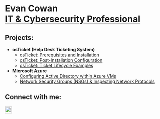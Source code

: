 <h1>Evan Cowan<br/><a href="https://www.linkedin.com/in/evan-g-cowan">IT & Cybersecurity Professional</a></h1>

<h2>Projects:</h2>

- <b>osTicket (Help Desk Ticketing System)</b>
  - [osTicket: Prerequisites and Installation](https://github.com/evangcowan/osticket-prereqs)
  - [osTicket: Post-Installation Configuration](https://github.com/evangcowan/post-install-config)
  - [osTicket: Ticket Lifecycle Examples](https://github.com/evangcowan/ticket-lifecycle)
- <b>Microsoft Azure</b>
  - [Configuring Active Directory within Azure VMs](https://github.com/evangcowan/configure-ad)
  - [Network Security Groups (NSGs) & Inspecting Network Protocols](https://github.com/evangcowan/azure-network-protocols)

<h2>Connect with me:</h2>

[<img align="left" alt="evangcowan | LinkedIn" width="22px" src="https://cdn.jsdelivr.net/npm/simple-icons@v3/icons/linkedin.svg" />][linkedin]

[linkedin]: https://www.linkedin.com/in/evan-g-cowan
